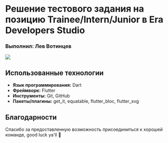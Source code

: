 # Решение тестового задания на позицию Trainee/Intern/Junior в Era Developers Studio

### Выполнил: Лев Вотинцев

![](https://github.com/Zettaisha/test-flutter/assets/70265306/f9a363e6-3c47-43ed-b5a6-4e0aaa353bb8)

## Использованные технологии

- **Язык программирования:** Dart
- **Фреймворк:** Flutter
- **Инструменты:** Git, GitHub
- **Пакеты/плагины:** get_it, equatable, flutter_bloc, flutter_svg

## Благодарности
Спасибо за предоставленную возможность присоединиться к хорошей команде, good luck ya'll 🤝
